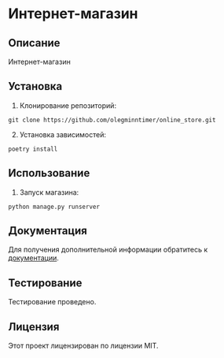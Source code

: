 # Интернет-магазин
## Описание
Интернет-магазин
## Установка
1. Клонирование репозиторий:
```
git clone https://github.com/olegminntimer/online_store.git
```
2. Установка зависимостей:
```
poetry install
```
## Использование
1. Запуск магазина:
```
python manage.py runserver
```
## Документация
Для получения дополнительной информации обратитесь к [документации](README.md).
## Тестирование
Тестирование проведено.
## Лицензия
Этот проект лицензирован по лицензии MIT.